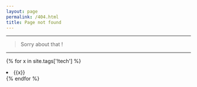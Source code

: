 ```yaml
---
layout: page
permalink: /404.html
title: Page not found
---
```


---
> Sorry about that !
---

{% for x in site.tags['!tech'] %}
<li>{{x}}</li>
{% endfor %}
